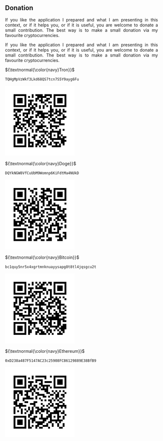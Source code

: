 ## Donation

<p align="justify">If you like the application I prepared and what I am
presenting in this context, or if it helps you, or if it is useful, you 
are welcome to donate a small contribution. The best way is to make a
small donation via my favourite cryptocurrencies.</p>

<p align="justify">If you like the application I prepared and what I am
presenting in this context, or if it helps you, or if it is useful, you 
are welcome to donate a small contribution. The best way is to make a
small donation via my favourite cryptocurrencies.</p>

<p align="left">${\textnormal{\color{navy}Tron}}$</p>

```
TQHgMpVzWkf3Lkd68QS7tcn7S5Y9ayg6Fu
```
<a target="_blank" href=""><img src="/images/tron.jpg" alt="tron"></a>
<p align="left">${\textnormal{\color{navy}Doge}}$</p>

```
DQYkNGW8VfCuUbM9Womnp6KiFdtMa4NUkD
```
<a target="_blank" href=""><img src="/images/doge.jpg" alt="doge"></a>
<p align="left">${\textnormal{\color{navy}Bitcoin}}$</p>

```
bc1quy5nr5x4xgrtmnknuayysapg8t8tl4jqsgcu2t
```
<a target="_blank" href=""><img src="/images/bitcoin.jpg" alt="bitcoin"></a>
<p align="left">${\textnormal{\color{navy}Ethereum}}$</p>

```
0xD238a487F5147AC23c25908FC86129889E38BfB9
```
<a target="_blank" href=""><img src="/images/ethereum.jpg" alt="ethereum"></a>
